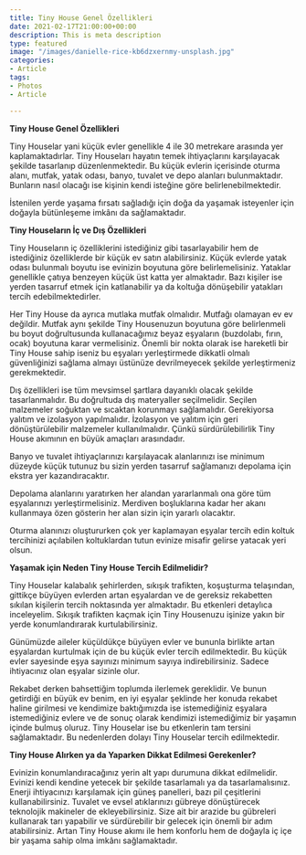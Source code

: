 ```yaml
---
title: Tiny House Genel Özellikleri
date: 2021-02-17T21:00:00+00:00
description: This is meta description
type: featured
image: "/images/danielle-rice-kb6dzxernmy-unsplash.jpg"
categories:
- Article
tags:
- Photos
- Article

---
```

**Tiny House Genel Özellikleri**

Tiny Houselar yani küçük evler genellikle 4 ile 30 metrekare arasında yer kaplamaktadırlar. Tiny Houseları hayatın temek ihtiyaçlarını karşılayacak şekilde tasarlanıp düzenlenmektedir. Bu küçük evlerin içerisinde oturma alanı, mutfak, yatak odası, banyo, tuvalet ve depo alanları bulunmaktadır. Bunların nasıl olacağı ise kişinin kendi isteğine göre belirlenebilmektedir.

İstenilen yerde yaşama fırsatı sağladığı için doğa da yaşamak isteyenler için doğayla bütünleşeme imkânı da sağlamaktadır.

**Tiny Houseların İç ve Dış Özellikleri**

Tiny Houseların iç özelliklerini istediğiniz gibi tasarlayabilir hem de istediğiniz özelliklerde bir küçük ev satın alabilirsiniz. Küçük evlerde yatak odası bulunmalı boyutu ise evinizin boyutuna göre belirlemelisiniz. Yataklar genellikle çatıya benzeyen küçük üst katta yer almaktadır. Bazı kişiler ise yerden tasarruf etmek için katlanabilir ya da koltuğa dönüşebilir yatakları tercih edebilmektedirler.

Her Tiny House da ayrıca mutlaka mutfak olmalıdır. Mutfağı olamayan ev ev değildir. Mutfak aynı şekilde Tiny Housenuzun boyutuna göre belirlenmeli bu boyut doğrultusunda kullanacağımız beyaz eşyaların (buzdolabı, fırın, ocak) boyutuna karar vermelisiniz. Önemli bir nokta olarak ise hareketli bir Tiny House sahip iseniz bu eşyaları yerleştirmede dikkatli olmalı güvenliğinizi sağlama almayı üstünüze devrilmeyecek şekilde yerleştirmeniz gerekmektedir.

Dış özellikleri ise tüm mevsimsel şartlara dayanıklı olacak şekilde tasarlanmalıdır. Bu doğrultuda dış materyaller seçilmelidir. Seçilen malzemeler soğuktan ve sıcaktan korunmayı sağlamalıdır. Gerekiyorsa yalıtım ve izolasyon yapılmalıdır. İzolasyon ve yalıtım için geri dönüştürülebilir malzemeler kullanılmalıdır. Çünkü sürdürülebilirlik Tiny House akımının en büyük amaçları arasındadır.

Banyo ve tuvalet ihtiyaçlarınızı karşılayacak alanlarınızı ise minimum düzeyde küçük tutunuz bu sizin yerden tasarruf sağlamanızı depolama için ekstra yer kazandıracaktır.

Depolama alanlarını yaratırken her alandan yararlanmalı ona göre tüm eşyalarınızı yerleştirmelisiniz. Merdiven boşluklarına kadar her akanı kullanmaya özen gösterin her alan sizin için yararlı olacaktır.

Oturma alanınızı oluştururken çok yer kaplamayan eşyalar tercih edin koltuk tercihinizi açılabilen koltuklardan tutun evinize misafir gelirse yatacak yeri olsun.

**Yaşamak için Neden Tiny House Tercih Edilmelidir?**

Tiny Houselar kalabalık şehirlerden, sıkışık trafikten, koşuşturma telaşından, gittikçe büyüyen evlerden artan eşyalardan ve de gereksiz rekabetten sıkılan kişilerin tercih noktasında yer almaktadır. Bu etkenleri detaylıca inceleyelim. Sıkışık trafikten kaçmak için Tiny Housenuzu işinize yakın bir yerde konumlandırarak kurtulabilirsiniz.

Günümüzde aileler küçüldükçe büyüyen evler ve bununla birlikte artan eşyalardan kurtulmak için de bu küçük evler tercih edilmektedir. Bu küçük evler sayesinde eşya sayınızı minimum sayıya indirebilirsiniz. Sadece ihtiyacınız olan eşyalar sizinle olur.

Rekabet derken bahsettiğim toplumda ilerlemek gereklidir. Ve bunun getirdiği en büyük ev benim, en iyi eşyalar şeklinde her konuda rekabet haline girilmesi ve kendimize baktığımızda ise istemediğiniz eşyalara istemediğiniz evlere ve de sonuç olarak kendimizi istemediğimiz bir yaşamın içinde bulmuş oluruz. Tiny Houselar ise bu etkenlerin tam tersini sağlamaktadır. Bu nedenlerden dolayı Tiny Houselar tercih edilmektedir.

**Tiny House Alırken ya da Yaparken Dikkat Edilmesi Gerekenler?**

Evinizin konumlandıracağınız yerin alt yapı durumuna dikkat edilmelidir. Evinizi kendi kendine yetecek bir şekilde tasarlamalı ya da tasarlamalısınız. Enerji ihtiyacınızı karşılamak için güneş panelleri, bazı pil çeşitlerini kullanabilirsiniz. Tuvalet ve evsel atıklarınızı gübreye dönüştürecek teknolojik makineler de ekleyebilirsiniz. Size ait bir arazide bu gübreleri kullanarak tarı yapabilir ve sürdürebilir bir gelecek için önemli bir adım atabilirsiniz. Artan Tiny House akımı ile hem konforlu hem de doğayla iç içe bir yaşama sahip olma imkânı sağlamaktadır.